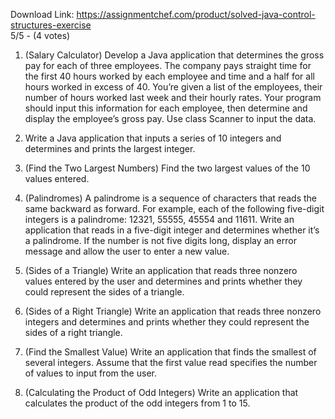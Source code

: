 Download Link: https://assignmentchef.com/product/solved-java-control-structures-exercise
<br>
5/5 - (4 votes)

1.    (Salary Calculator) Develop a Java application that determines the gross pay for each of three employees. The company pays straight time for the first 40 hours worked by each employee and time and a half for all hours worked in excess of 40. You’re given a list of the employees, their number of hours worked last week and their hourly rates. Your program should input this information for each employee, then determine and display the employee’s gross pay. Use class Scanner to input the data.



2.    Write a Java application that inputs a series of 10 integers and determines and prints the largest integer.

3.    (Find the Two Largest Numbers) Find the two largest values of the 10 values entered.

4.    (Palindromes) A palindrome is a sequence of characters that reads the same backward as forward. For example, each of the following five-digit integers is a palindrome: 12321, 55555, 45554 and 11611. Write an application that reads in a five-digit integer and determines whether it’s a palindrome. If the number is not five digits long, display an error message and allow the user to enter a new value.

5.    (Sides of a Triangle) Write an application that reads three nonzero values entered by the user and determines and prints whether they could represent the sides of a triangle.

6.    (Sides of a Right Triangle) Write an application that reads three nonzero integers and determines and prints whether they could represent the sides of a right triangle.

7.    (Find the Smallest Value) Write an application that finds the smallest of several integers. Assume that the first value read specifies the number of values to input from the user.

8.    (Calculating the Product of Odd Integers) Write an application that calculates the product of the odd integers from 1 to 15.